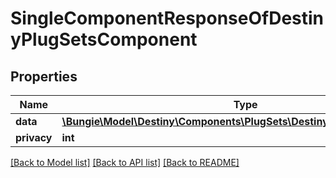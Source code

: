 # SingleComponentResponseOfDestinyPlugSetsComponent

## Properties
Name | Type | Description | Notes
------------ | ------------- | ------------- | -------------
**data** | [**\Bungie\Model\Destiny\Components\PlugSets\DestinyPlugSetsComponent**](DestinyPlugSetsComponent.md) |  | [optional] 
**privacy** | **int** |  | [optional] 

[[Back to Model list]](../README.md#documentation-for-models) [[Back to API list]](../README.md#documentation-for-api-endpoints) [[Back to README]](../README.md)


